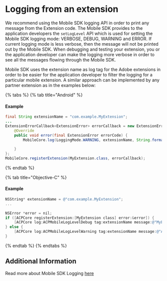 # Logging from an extension

We recommend using the Mobile SDK logging API in order to print any message from the Extension code. The Mobile SDK provides to the application developers the `setLogLevel`  API which is used for setting the Mobile SDK logging mode: VERBOSE, DEBUG, WARNING and ERROR. If current logging mode is less verbose, then the message will not be printed out by the Mobile SDK. When debugging and testing your extension, you or the application developer can make the logging more verbose in order to see all the messages flowing through the Mobile SDK.

Mobile SDK uses the extension name as log tag for the Adobe extensions in order to be easier for the application developer to filter the logging for a particular mobile extension. A similar approach can be implemented by any partner extension as in the examples below:

{% tabs %}
{% tab title="Android" %}
#### Example

```java
final String extensionName = "com.example.MyExtension";
...
ExtensionErrorCallback<ExtensionError> errorCallback = new ExtensionErrorCallback<ExtensionError>() {
    @Override
    public void error(final ExtensionError errorCode) {
        MobileCore.log(LoggingMode.WARNING, extensionName, String.format("An error occurred while registering extension, %s",
                                                                                     errorCode.getErrorName()));
    }
};
MobileCore.registerExtension(MyExtension.class, errorCallback);
```
{% endtab %}

{% tab title="Objective-C" %}
#### Example

```objective-c
NSString* extensionName = @"com.example.MyExtension";
...
    
NSError *error = nil;
if ([ACPCore registerExtension:[MyExtension class] error:&error]) {
    [ACPCore log:ACPMobileLogLevelDebug tag:extensionName message:@"MyExtension was successfully registered"];
} else {
    [ACPCore log:ACPMobileLogLevelWarning tag:extensionName message:@"An error occurred while attempting to register MyExtension"];
}
```
{% endtab %}
{% endtabs %}

## Additional Information

Read more about Mobile SDK Logging [here](../../using-mobile-extensions/mobile-core/mobile-core-api-reference.md#logging)